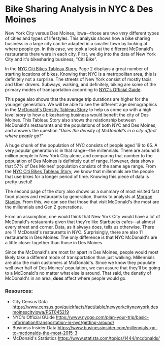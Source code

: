 # Bike Sharing Analysis in NYC & Des Moines

New York City versus Des Moines, Iowa--those are two *very* different types of cities and types of lifestyles. This analysis shows how a bike sharing business in a large city can be adapted in a smaller town by looking at where people go. In this case, we took a look at the different McDonald's restaurants there were in each city. First, we dig into the data of New York City and it's bikesharing business, "Citi Bike".

In the [NYC Citi Bikes Tableau Story](https://public.tableau.com/profile/nathania.rockwood#!/vizhome/bikesharing_tableau_15921583395810/NYCCitiBikes?publish=yes), Page 2 displays a great number of starting locations of bikes. Knowing that NYC is a metropolitan area, this is definitely not a surprise. The streets of New York consist of mostly taxis and Uber drivers. Subways, walking, and definitely, biking are some of the primary modes of transportation according to [NYC's Official Guide](https://www.nycgo.com/plan-your-trip/basic-information/transportation-in-nyc/getting-around/).

This page also shows that the average trip durations are higher for the younger generation. We will be able to see the different age demographics in the 
[McDonald's Density Tableau Story](https://public.tableau.com/profile/nathania.rockwood#!/vizhome/mcdonalds_15920836062530/McDoDensity?publish=yes) to help us come up with a high level *story* to how a bikesharing business would benefit the city of Des Moines. This Tableau Story also shows the relationship between McDonald's restaurants and the populations of both NYC and Des Moines, and answers the question "*Does the density of McDonald's in a city affect where people go?*"

A huge chunk of the population of NYC consists of people aged 19 to 65. A very popular generation is in that range--the millennials. There are around 8 million people in New York City alone, and comparing that number to the population of Des Moines is definitely out of range. However, data shows that 57% of Des Moines' population consists of the same age range. From the [NYC Citi Bikes Tableau Story](https://public.tableau.com/profile/nathania.rockwood#!/vizhome/bikesharing_tableau_15921583395810/NYCCitiBikes?publish=yes), we know that millennials are the people that use bikes for a longer period of time. Knowing this piece of data is pretty useful!

The second page of the story also shows us a summary of most visited fast food places and restaurants by generation, thanks to analysts at [Morgan Stanley](https://www.businessinsider.com/millennials-go-to-mcdonalds-the-most-2015-3). From this, we can see that those that visit McDonald's the most are the millennials and Gen Z generations.

From an assumption, one would think that New York City would have a lot of McDonald's restaurants given that they're like Starbucks cafes--at almost every street and corner. Data, as it always does, tells us otherwise. There are 11 McDonald's restaurants in NYC. Surprisingly, there are also 11 restaurants in Des Moines. The only difference is that NYC McDonald's are a little closer together than those in Des Moines.

Since the McDonald's are most far apart in Des Moines, people would most likely take a different mode of transportation than just walking. Millennials are also the main customers at McDonald's. Since we know they populate well over half of Des Moines' population, we can assure that they'll be going to a McDonald's no matter what else is around. That said, the denstiy of McDonald's in an area, **does** affect where people would go.

### Resources:
- City Census Data https://www.census.gov/quickfacts/fact/table/newyorkcitynewyork,desmoinescityiowa/PST045219
- NYC's Official GUide https://www.nycgo.com/plan-your-trip/basic-information/transportation-in-nyc/getting-around/
- Business Insider Data https://www.businessinsider.com/millennials-go-to-mcdonalds-the-most-2015-3
- McDonald's Statistics https://www.statista.com/topics/1444/mcdonalds/
